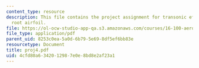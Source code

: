 ```yaml
---
content_type: resource
description: This file contains the project assignment for transonic effects on BWB
  root airfoil.
file: https://ol-ocw-studio-app-qa.s3.amazonaws.com/courses/16-100-aerodynamics-fall-2005/4cfd80a6342012987e0e8bd8e2af23a1_proj4.pdf
file_type: application/pdf
parent_uid: 8253c0ea-5a0d-6b79-5e69-8df5ef6bb83e
resourcetype: Document
title: proj4.pdf
uid: 4cfd80a6-3420-1298-7e0e-8bd8e2af23a1
---
```


